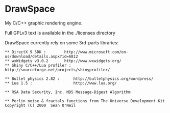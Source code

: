 DrawSpace
=========

My C/C++ graphic rendering engine.

Full GPLv3 text is available in the ./licenses directory

DrawSpace currently rely on some 3rd-parts libraries:

	** DirectX 9 SDK : 	      http://www.microsoft.com/en-us/download/details.aspx?id=6812
	** wxWidgets v3.0.2	      http://www.wxwidgets.org/
	** Shiny C/C++/Lua profiler : http://sourceforge.net/projects/shinyprofiler/
        
	** Bullet physics 2.82 :      http://bulletphysics.org/wordpress/
	** Lua 1.5 :                  http://www.lua.org/

	** RSA Data Security, Inc. MD5 Message-Digest Algorithm

	** Perlin noise & fractals functions from The Universe Development Kit Copyright (C) 2000  Sean O'Neil
